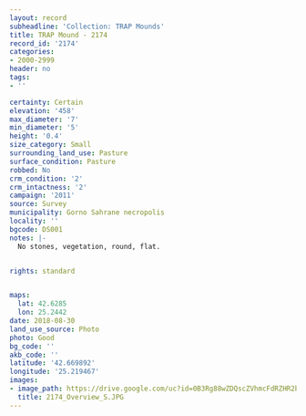 ```yaml
---
layout: record
subheadline: 'Collection: TRAP Mounds'
title: TRAP Mound - 2174
record_id: '2174'
categories:
- 2000-2999
header: no
tags:
- ''

certainty: Certain
elevation: '458'
max_diameter: '7'
min_diameter: '5'
height: '0.4'
size_category: Small
surrounding_land_use: Pasture
surface_condition: Pasture
robbed: No
crm_condition: '2'
crm_intactness: '2'
campaign: '2011'
source: Survey
municipality: Gorno Sahrane necropolis
locality: ''
bgcode: DS001
notes: |-
  No stones, vegetation, round, flat.


rights: standard


maps:
  lat: 42.6285
  lon: 25.2442
date: 2018-08-30
land_use_source: Photo
photo: Good
bg_code: ''
akb_code: ''
latitude: '42.669892'
longitude: '25.219467'
images:
- image_path: https://drive.google.com/uc?id=0B3Rg88wZDQscZVhmcFdRZHR2bnM
  title: 2174_Overview_S.JPG
---
```

